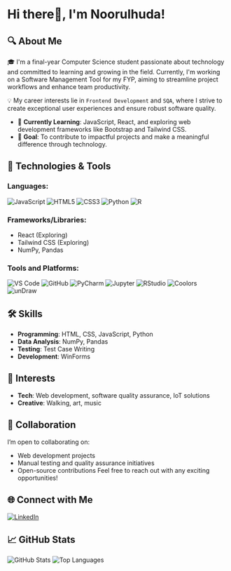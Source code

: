 #  Hi there👋, I'm Noorulhuda!

## 🔍 About Me
🎓 I'm a final-year Computer Science student passionate about technology and committed to learning and growing in the field. Currently, I'm working on a Software Management Tool for my FYP, aiming to streamline project workflows and enhance team productivity.

💡 My career interests lie in `Frontend Development` and `SQA`, where I strive to create exceptional user experiences and ensure robust software quality.

- 🌱 **Currently Learning**: JavaScript, React, and exploring web development frameworks like Bootstrap and Tailwind CSS.
- 🌟 **Goal**: To contribute to impactful projects and make a meaningful difference through technology.

## 🔧 Technologies & Tools

### Languages:
![JavaScript](https://img.shields.io/badge/JavaScript-F7DF1E?style=for-the-badge&logo=javascript&logoColor=black)
![HTML5](https://img.shields.io/badge/HTML-E34F26?style=for-the-badge&logo=html5&logoColor=white)
![CSS3](https://img.shields.io/badge/CSS-1572B6?style=for-the-badge&logo=css3&logoColor=white)
![Python](https://img.shields.io/badge/Python-3776AB?style=for-the-badge&logo=python&logoColor=ffdd54)
![R](https://img.shields.io/badge/R-276DC3?style=for-the-badge&logo=r&logoColor=white)

### Frameworks/Libraries:
- React (Exploring)
- Tailwind CSS (Exploring)
- NumPy, Pandas

### Tools and Platforms:
![VS Code](https://img.shields.io/badge/VS_Code-0078D4?style=for-the-badge&logo=visual-studio-code&logoColor=white)
![GitHub](https://img.shields.io/badge/GitHub-100000?style=for-the-badge&logo=github&logoColor=white)
![PyCharm](https://img.shields.io/badge/PyCharm-000000?style=for-the-badge&logo=pycharm&logoColor=white)
![Jupyter](https://img.shields.io/badge/Jupyter-F37626?style=for-the-badge&logo=jupyter&logoColor=white)
![RStudio](https://img.shields.io/badge/RStudio-75AADB?style=for-the-badge&logo=rstudio&logoColor=white)
![Coolors](https://img.shields.io/badge/Coolors-2A9D8F?style=for-the-badge&logo=palettes&logoColor=white)
![unDraw](https://img.shields.io/badge/unDraw-0D1A26?style=for-the-badge&logo=undraw&logoColor=white)

## 🛠️ Skills
- **Programming**: HTML, CSS, JavaScript, Python
- **Data Analysis**: NumPy, Pandas
- **Testing**: Test Case Writing
- **Development**: WinForms

## 🚀 Interests
- **Tech**: Web development, software quality assurance, IoT solutions
- **Creative**: Walking, art, music

## 🤝 Collaboration
I’m open to collaborating on:
- Web development projects
- Manual testing and quality assurance initiatives
- Open-source contributions
Feel free to reach out with any exciting opportunities!

## 🌐 Connect with Me
[![LinkedIn](https://img.shields.io/badge/LinkedIn-0077B5?style=for-the-badge&logo=linkedin&logoColor=white)](https://www.linkedin.com/in/noorulhuda-usman)

## 📈 GitHub Stats
![GitHub Stats](https://github-readme-stats.vercel.app/api?username=noorulhuda-usman&show_icons=true&theme=dark)
![Top Languages](https://github-readme-stats.vercel.app/api/top-langs/?username=noorulhuda-usman&layout=compact&theme=dark)

